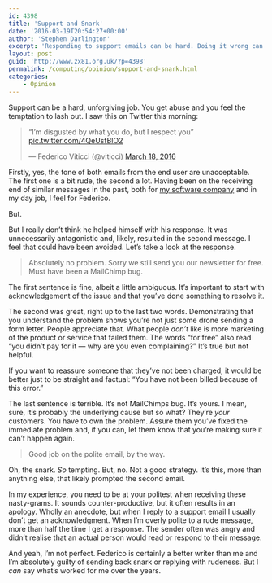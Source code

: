 ```yaml
---
id: 4398
title: 'Support and Snark'
date: '2016-03-19T20:54:27+00:00'
author: 'Stephen Darlington'
excerpt: 'Responding to support emails can be hard. Doing it wrong can make things worse.'
layout: post
guid: 'http://www.zx81.org.uk/?p=4398'
permalink: /computing/opinion/support-and-snark.html
categories:
    - Opinion
---
```


Support can be a hard, unforgiving job. You get abuse and you feel the temptation to lash out. I saw this on Twitter this morning:

> “I’m disgusted by what you do, but I respect you” [pic.twitter.com/4QeUsfBlO2](https://t.co/4QeUsfBlO2)
> 
> — Federico Viticci (@viticci) [March 18, 2016](https://twitter.com/viticci/status/710875032113774592)

<script async="" charset="utf-8" src="//platform.twitter.com/widgets.js"></script>

Firstly, yes, the tone of both emails from the end user are unacceptable. The first one is a bit rude, the second a lot. Having been on the receiving end of similar messages in the past, both for [my software company](http://www.wandlesoftware.com/) and in my day job, I feel for Federico.

But.

But I really don’t think he helped himself with his response. It was unnecessarily antagonistic and, likely, resulted in the second message. I feel that could have been avoided. Let’s take a look at the response.

> Absolutely no problem. Sorry we still send you our newsletter for free. Must have been a MailChimp bug.

The first sentence is fine, albeit a little ambiguous. It’s important to start with acknowledgement of the issue and that you’ve done something to resolve it.

The second was great, right up to the last two words. Demonstrating that you understand the problem shows you’re not just some drone sending a form letter. People appreciate that. What people *don’t* like is more marketing of the product or service that failed them. The words “for free” also read “you didn’t pay for it — why are you even complaining?” It’s true but not helpful.

If you want to reassure someone that they’ve not been charged, it would be better just to be straight and factual: “You have not been billed because of this error.”

The last sentence is terrible. It’s not MailChimps bug. It’s yours. I mean, sure, it’s probably the underlying cause but so what? They’re *your* customers. You have to own the problem. Assure them you’ve fixed the immediate problem and, if you can, let them know that you’re making sure it can’t happen again.

> Good job on the polite email, by the way.

Oh, the snark. *So* tempting. But, no. Not a good strategy. It’s this, more than anything else, that likely prompted the second email.

In my experience, you need to be at your politest when receiving these nasty-grams. It sounds counter-productive, but it often results in an apology. Wholly an anecdote, but when I reply to a support email I usually don’t get an acknowledgment. When I’m overly polite to a rude message, more than half the time I get a response. The sender often was angry and didn’t realise that an actual person would read or respond to their message.

And yeah, I’m not perfect. Federico is certainly a better writer than me and I’m absolutely guilty of sending back snark or replying with rudeness. But I *can* say what’s worked for me over the years.
